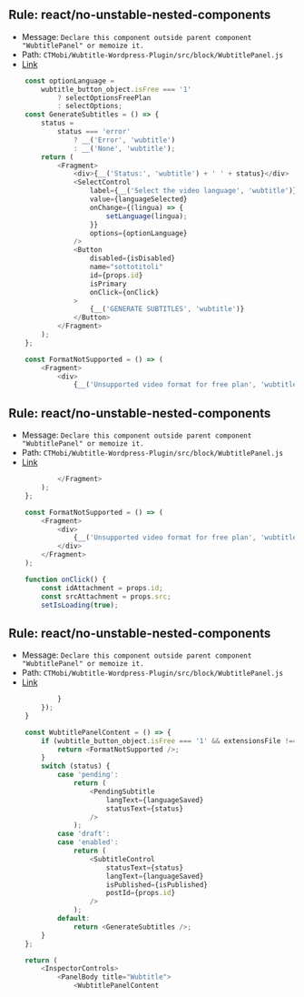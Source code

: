 ## Rule: react/no-unstable-nested-components
- Message: `Declare this component outside parent component "WubtitlePanel" or memoize it.`
- Path: `CTMobi/Wubtitle-Wordpress-Plugin/src/block/WubtitlePanel.js`
- [Link](https://github.com/CTMobi/Wubtitle-Wordpress-Plugin/blob/HEAD/src/block/WubtitlePanel.js#L65-L92)
```js
	const optionLanguage =
		wubtitle_button_object.isFree === '1'
			? selectOptionsFreePlan
			: selectOptions;
	const GenerateSubtitles = () => {
		status =
			status === 'error'
				? __('Error', 'wubtitle')
				: __('None', 'wubtitle');
		return (
			<Fragment>
				<div>{__('Status:', 'wubtitle') + ' ' + status}</div>
				<SelectControl
					label={__('Select the video language', 'wubtitle')}
					value={languageSelected}
					onChange={(lingua) => {
						setLanguage(lingua);
					}}
					options={optionLanguage}
				/>
				<Button
					disabled={isDisabled}
					name="sottotitoli"
					id={props.id}
					isPrimary
					onClick={onClick}
				>
					{__('GENERATE SUBTITLES', 'wubtitle')}
				</Button>
			</Fragment>
		);
	};

	const FormatNotSupported = () => (
		<Fragment>
			<div>
				{__('Unsupported video format for free plan', 'wubtitle')}
```

## Rule: react/no-unstable-nested-components
- Message: `Declare this component outside parent component "WubtitlePanel" or memoize it.`
- Path: `CTMobi/Wubtitle-Wordpress-Plugin/src/block/WubtitlePanel.js`
- [Link](https://github.com/CTMobi/Wubtitle-Wordpress-Plugin/blob/HEAD/src/block/WubtitlePanel.js#L94-L100)
```js
			</Fragment>
		);
	};

	const FormatNotSupported = () => (
		<Fragment>
			<div>
				{__('Unsupported video format for free plan', 'wubtitle')}
			</div>
		</Fragment>
	);

	function onClick() {
		const idAttachment = props.id;
		const srcAttachment = props.src;
		setIsLoading(true);
```

## Rule: react/no-unstable-nested-components
- Message: `Declare this component outside parent component "WubtitlePanel" or memoize it.`
- Path: `CTMobi/Wubtitle-Wordpress-Plugin/src/block/WubtitlePanel.js`
- [Link](https://github.com/CTMobi/Wubtitle-Wordpress-Plugin/blob/HEAD/src/block/WubtitlePanel.js#L138-L163)
```js
			}
		});
	}

	const WubtitlePanelContent = () => {
		if (wubtitle_button_object.isFree === '1' && extensionsFile !== 'mp4') {
			return <FormatNotSupported />;
		}
		switch (status) {
			case 'pending':
				return (
					<PendingSubtitle
						langText={languageSaved}
						statusText={status}
					/>
				);
			case 'draft':
			case 'enabled':
				return (
					<SubtitleControl
						statusText={status}
						langText={languageSaved}
						isPublished={isPublished}
						postId={props.id}
					/>
				);
			default:
				return <GenerateSubtitles />;
		}
	};

	return (
		<InspectorControls>
			<PanelBody title="Wubtitle">
				<WubtitlePanelContent
```
